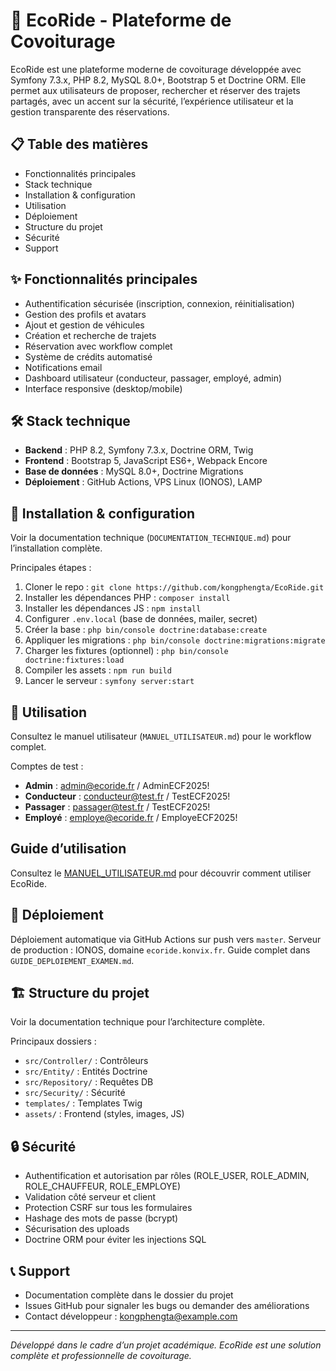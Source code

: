 # 🚗 EcoRide - Plateforme de Covoiturage

EcoRide est une plateforme moderne de covoiturage développée avec Symfony 7.3.x, PHP 8.2, MySQL 8.0+, Bootstrap 5 et Doctrine ORM. Elle permet aux utilisateurs de proposer, rechercher et réserver des trajets partagés, avec un accent sur la sécurité, l’expérience utilisateur et la gestion transparente des réservations.


## 📋 Table des matières

- Fonctionnalités principales
- Stack technique
- Installation & configuration
- Utilisation
- Déploiement
- Structure du projet
- Sécurité
- Support


## ✨ Fonctionnalités principales

- Authentification sécurisée (inscription, connexion, réinitialisation)
- Gestion des profils et avatars
- Ajout et gestion de véhicules
- Création et recherche de trajets
- Réservation avec workflow complet
- Système de crédits automatisé
- Notifications email
- Dashboard utilisateur (conducteur, passager, employé, admin)
- Interface responsive (desktop/mobile)


## 🛠️ Stack technique

- **Backend** : PHP 8.2, Symfony 7.3.x, Doctrine ORM, Twig
- **Frontend** : Bootstrap 5, JavaScript ES6+, Webpack Encore
- **Base de données** : MySQL 8.0+, Doctrine Migrations
- **Déploiement** : GitHub Actions, VPS Linux (IONOS), LAMP


## 🚀 Installation & configuration

Voir la documentation technique (`DOCUMENTATION_TECHNIQUE.md`) pour l’installation complète.

Principales étapes :
1. Cloner le repo : `git clone https://github.com/kongphengta/EcoRide.git`
2. Installer les dépendances PHP : `composer install`
3. Installer les dépendances JS : `npm install`
4. Configurer `.env.local` (base de données, mailer, secret)
5. Créer la base : `php bin/console doctrine:database:create`
6. Appliquer les migrations : `php bin/console doctrine:migrations:migrate`
7. Charger les fixtures (optionnel) : `php bin/console doctrine:fixtures:load`
8. Compiler les assets : `npm run build`
9. Lancer le serveur : `symfony server:start`


## 🎯 Utilisation

Consultez le manuel utilisateur (`MANUEL_UTILISATEUR.md`) pour le workflow complet.

Comptes de test :
- **Admin** : admin@ecoride.fr / AdminECF2025!
- **Conducteur** : conducteur@test.fr / TestECF2025!
- **Passager** : passager@test.fr / TestECF2025!
- **Employé** : employe@ecoride.fr / EmployeECF2025!


## Guide d’utilisation

Consultez le [MANUEL_UTILISATEUR.md](MANUEL_UTILISATEUR.md) pour découvrir comment utiliser EcoRide.


## 🚀 Déploiement

Déploiement automatique via GitHub Actions sur push vers `master`.
Serveur de production : IONOS, domaine `ecoride.konvix.fr`.
Guide complet dans `GUIDE_DEPLOIEMENT_EXAMEN.md`.


## 🏗️ Structure du projet

Voir la documentation technique pour l’architecture complète.

Principaux dossiers :
- `src/Controller/` : Contrôleurs
- `src/Entity/` : Entités Doctrine
- `src/Repository/` : Requêtes DB
- `src/Security/` : Sécurité
- `templates/` : Templates Twig
- `assets/` : Frontend (styles, images, JS)


## 🔒 Sécurité

- Authentification et autorisation par rôles (ROLE_USER, ROLE_ADMIN, ROLE_CHAUFFEUR, ROLE_EMPLOYE)
- Validation côté serveur et client
- Protection CSRF sur tous les formulaires
- Hashage des mots de passe (bcrypt)
- Sécurisation des uploads
- Doctrine ORM pour éviter les injections SQL


## 📞 Support

- Documentation complète dans le dossier du projet
- Issues GitHub pour signaler les bugs ou demander des améliorations
- Contact développeur : kongphengta@example.com


---

_Développé dans le cadre d’un projet académique. EcoRide est une solution complète et professionnelle de covoiturage._
